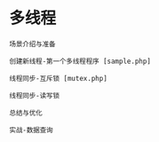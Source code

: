 # 多线程

```
场景介绍与准备

创建新线程-第一个多线程程序 [sample.php]

线程同步-互斥锁 [mutex.php]

线程同步-读写锁

总结与优化

实战-数据查询
```
